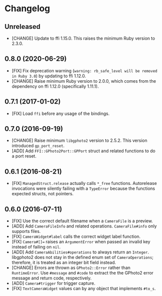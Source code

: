 # Changelog

## Unreleased

* [CHANGE] Update to ffi 1.15.0. This raises the minimum Ruby version to 2.3.0.

## 0.8.0 (2020-06-29)

* [FIX] Fix deprecation warning (`warning: rb_safe_level will be removed in
  Ruby 3.0`) by updating to ffi 1.12.0.
* [CHANGE] Raise minimum Ruby version to 2.0.0, which comes from the dependency
  on ffi 1.12.0 (specifically 1.11.1).

## 0.7.1 (2017-01-02)

* [FIX] Load `ffi` before any usage of the bindings.

## 0.7.0 (2016-09-19)

* [CHANGE] Raise minimum `libgphoto2` version to 2.5.2. This version introduced
  `gp_port_reset`.
* [ADD] Add `FFI::GPhoto2Port::GPPort` struct and related functions to do a
  port reset.

## 0.6.1 (2016-08-21)

* [FIX] `ManagedStruct.release` actually calls `*_free` functions. Autorelease
  invocations were silently failing with a `TypeError` because the functions
  expected structs, not pointers.

## 0.6.0 (2016-07-11)

* [FIX] Use the correct default filename when a `CameraFile` is a preview.
* [ADD] Add `CameraFileInfo` and related operations. `CameraFile#info` only
  supports files.
* [FIX] `CameraWidget#label` calls the correct widget label function.
* [FIX] `Camera#[]=` raises an `ArgumentError` when passed an invalid key
  instead of failing on `nil`.
* [ADD] Add `CameraAbilities#operations` to always return an `Integer`.
  libgphoto2 does not stay in the defined enum set of `CameraOperations`;
  therefore, it is treated as an integer bit field instead.
* [CHANGE] Errors are thrown as `GPhoto2::Error` rather than `RuntimeError`.
  Use `#message` and `#code` to extract the the GPhoto2 error message and
  return code, respectively.
* [ADD] `Camera#trigger` for trigger capture.
* [FIX] `TextCameraWidget` values can by any object that implements `#to_s`.
